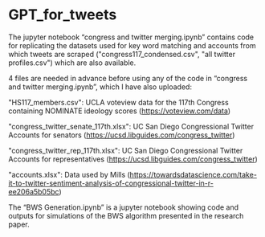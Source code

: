 # GPT_for_tweets

The jupyter notebook “congress and twitter merging.ipynb” contains code for replicating the datasets used for key word matching and accounts from which tweets are scraped ("congress117_condensed.csv", "all twitter profiles.csv") which are also available. 

4 files are needed in advance before using any of the code in “congress and twitter merging.ipynb”, which I have also uploaded: 

"HS117_members.csv": UCLA voteview data for the 117th Congress containing NOMINATE ideology scores (https://voteview.com/data)

"congress_twitter_senate_117th.xlsx": UC San Diego Congressional Twitter Accounts for senators (https://ucsd.libguides.com/congress_twitter)

"congress_twitter_rep_117th.xlsx": UC San Diego Congressional Twitter Accounts for representatives (https://ucsd.libguides.com/congress_twitter)

"accounts.xlsx": Data used by Mills (https://towardsdatascience.com/take-it-to-twitter-sentiment-analysis-of-congressional-twitter-in-r-ee206a5b05bc)

The “BWS Generation.ipynb” is a jupyter notebook showing code and outputs for simulations of the BWS algorithm presented in the research paper. 
